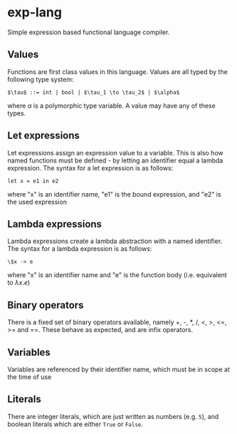 # exp-lang
Simple expression based functional language compiler.

## Values
Functions are first class values in this language. Values are all typed by the following type system:
```
$\tau$ ::= int | bool | $\tau_1 \to \tau_2$ | $\alpha$
```
where $\alpha$ is a polymorphic type variable.
A value may have any of these types.

## Let expressions
Let expressions assign an expression value to a variable. This is also how named functions must be defined - by letting an identifier equal a lambda expression.
The syntax for a let expression is as follows:
```
let x = e1 in e2
```
where "x" is an identifier name, "e1" is the bound expression, and "e2" is the used expression

## Lambda expressions
Lambda expressions create a lambda abstraction with a named identifier.
The syntax for a lambda expression is as follows:
```
\$x -> e
```
where "x" is an identifier name and "e" is the function body (i.e. equivalent to $\lambda x. e$)

## Binary operators
There is a fixed set of binary operators available, namely +, -, *, /, <, >, <=, >= and ==.
These behave as expected, and are infix operators.

## Variables
Variables are referenced by their identifier name, which must be in scope at the time of use

## Literals
There are integer literals, which are just written as numbers (e.g. `5`), and boolean literals which are either `True` or `False`.
